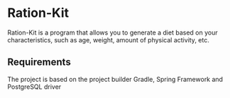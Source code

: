 # Ration-Kit
Ration-Kit is a program that allows you to generate a diet based on your characteristics, such as age, weight, amount of physical activity, etc.
## Requirements
The project is based on the project builder Gradle, Spring Framework and PostgreSQL driver
